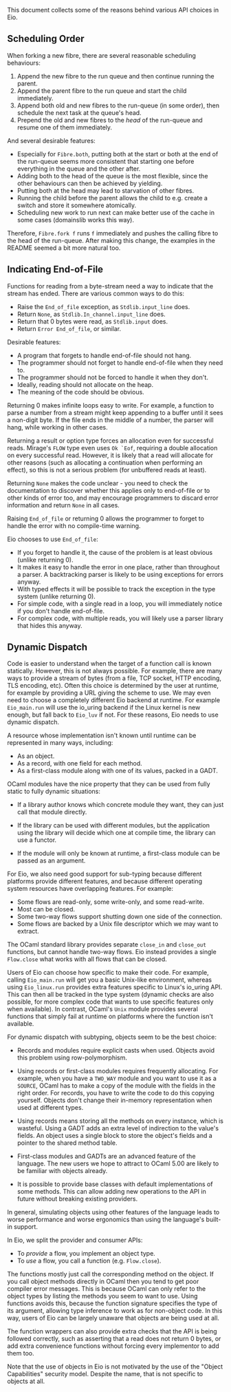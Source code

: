 This document collects some of the reasons behind various API choices in Eio.

## Scheduling Order

When forking a new fibre, there are several reasonable scheduling behaviours:

1. Append the new fibre to the run queue and then continue running the parent.
2. Append the parent fibre to the run queue and start the child immediately.
3. Append both old and new fibres to the run-queue (in some order), then schedule the next task at the queue's head.
4. Prepend the old and new fibres to the *head* of the run-queue and resume one of them immediately.

And several desirable features:

- Especially for `Fibre.both`, putting both at the start or both at the end of the run-queue seems more consistent
  that starting one before everything in the queue and the other after.
- Adding both to the head of the queue is the most flexible, since the other behaviours can then be achieved by yielding.
- Putting both at the head may lead to starvation of other fibres.
- Running the child before the parent allows the child to e.g. create a switch and store it somewhere atomically.
- Scheduling new work to run next can make better use of the cache in some cases (domainslib works this way).

Therefore, `Fibre.fork f` runs `f` immediately and pushes the calling fibre to the head of the run-queue.
After making this change, the examples in the README seemed a bit more natural too.

## Indicating End-of-File

Functions for reading from a byte-stream need a way to indicate that the stream has ended.
There are various common ways to do this:

- Raise the `End_of_file` exception, as `Stdlib.input_line` does.
- Return `None`, as `Stdlib.In_channel.input_line` does.
- Return that 0 bytes were read, as `Stdlib.input` does.
- Return `Error End_of_file`, or similar.

Desirable features:

- A program that forgets to handle end-of-file should not hang.
- The programmer should not forget to handle end-of-file when they need to.
- The programmer should not be forced to handle it when they don't.
- Ideally, reading should not allocate on the heap.
- The meaning of the code should be obvious.

Returning 0 makes infinite loops easy to write.
For example, a function to parse a number from a stream might keep appending to a buffer until it sees a non-digit byte.
If the file ends in the middle of a number, the parser will hang, while working in other cases.

Returning a result or option type forces an allocation even for successful reads.
Mirage's `FLOW` type even uses ``Ok `Eof``, requiring a double allocation on every successful read.
However, it is likely that a read will allocate for other reasons (such as allocating a continuation when performing an effect),
so this is not a serious problem (for unbuffered reads at least).

Returning `None` makes the code unclear - you need to check the documentation to discover whether this applies only to end-of-file or to other kinds of error too, and may encourage programmers to discard error information and return `None` in all cases.

Raising `End_of_file` or returning 0 allows the programmer to forget to handle the error with no compile-time warning.

Eio chooses to use `End_of_file`:

- If you forget to handle it, the cause of the problem is at least obvious (unlike returning 0).
- It makes it easy to handle the error in one place, rather than throughout a parser.
  A backtracking parser is likely to be using exceptions for errors anyway.
- With typed effects it will be possible to track the exception in the type system (unlike returning 0).
- For simple code, with a single read in a loop, you will immediately notice if you don't handle end-of-file.
- For complex code, with multiple reads, you will likely use a parser library that hides this anyway.

## Dynamic Dispatch

Code is easier to understand when the target of a function call is known statically.
However, this is not always possible.
For example, there are many ways to provide a stream of bytes (from a file, TCP socket, HTTP encoding, TLS encoding, etc).
Often this choice is determined by the user at runtime, for example by providing a URL giving the scheme to use.
We may even need to choose a completely different Eio backend at runtime.
For example `Eio_main.run` will use the io_uring backend if the Linux kernel is new enough,
but fall back to `Eio_luv` if not.
For these reasons, Eio needs to use dynamic dispatch.

A resource whose implementation isn't known until runtime can be represented in many ways, including:

- As an object.
- As a record, with one field for each method.
- As a first-class module along with one of its values, packed in a GADT.

OCaml modules have the nice property that they can be used from fully static to fully dynamic situations:

- If a library author knows which concrete module they want,
  they can just call that module directly.

- If the library can be used with different modules,
  but the application using the library will decide which one at compile time,
  the library can use a functor.

- If the module will only be known at runtime, a first-class module can be passed as an argument.

For Eio, we also need good support for sub-typing because different platforms provide different features,
and because different operating system resources have overlapping features.
For example:

- Some flows are read-only, some write-only, and some read-write.
- Most can be closed.
- Some two-way flows support shutting down one side of the connection.
- Some flows are backed by a Unix file descriptor which we may want to extract.

The OCaml standard library provides separate `close_in` and `close_out` functions, but cannot handle two-way flows.
Eio instead provides a single `Flow.close` what works with all flows that can be closed.

Users of Eio can choose how specific to make their code.
For example, calling `Eio_main.run` will get you a basic Unix-like environment,
whereas using `Eio_linux.run` provides extra features specific to Linux's io_uring API.
This can then all be tracked in the type system
(dynamic checks are also possible, for more complex code that wants to use specific features only when available).
In contrast, OCaml's `Unix` module provides several functions that simply fail at runtime
on platforms where the function isn't available.

For dynamic dispatch with subtyping, objects seem to be the best choice:

- Records and modules require explicit casts when used.
  Objects avoid this problem using row-polymorphism.

- Using records or first-class modules requires frequently allocating.
  For example, when you have a `TWO_WAY` module and you want to use it as a `SOURCE`,
  OCaml has to make a copy of the module with the fields in the right order.
  For records, you have to write the code to do this copying yourself.
  Objects don't change their in-memory representation when used at different types.

- Using records means storing all the methods on every instance, which is wasteful.
  Using a GADT adds an extra level of indirection to the value's fields.
  An object uses a single block to store the object's fields and a pointer to the shared method table.

- First-class modules and GADTs are an advanced feature of the language.
  The new users we hope to attract to OCaml 5.00 are likely to be familiar with objects already.

- It is possible to provide base classes with default implementations of some methods.
  This can allow adding new operations to the API in future without breaking existing providers.

In general, simulating objects using other features of the language leads to worse performance
and worse ergonomics than using the language's built-in support.

In Eio, we split the provider and consumer APIs:

- To *provide* a flow, you implement an object type.
- To *use* a flow, you call a function (e.g. `Flow.close`).

The functions mostly just call the corresponding method on the object.
If you call object methods directly in OCaml then you tend to get poor compiler error messages.
This is because OCaml can only refer to the object types by listing the methods you seem to want to use.
Using functions avoids this, because the function signature specifies the type of its argument,
allowing type inference to work as for non-object code.
In this way, users of Eio can be largely unaware that objects are being used at all.

The function wrappers can also provide extra checks that the API is being followed correctly,
such as asserting that a read does not return 0 bytes,
or add extra convenience functions without forcing every implementor to add them too.

Note that the use of objects in Eio is not motivated by the use of the "Object Capabilities" security model.
Despite the name, that is not specific to objects at all.
